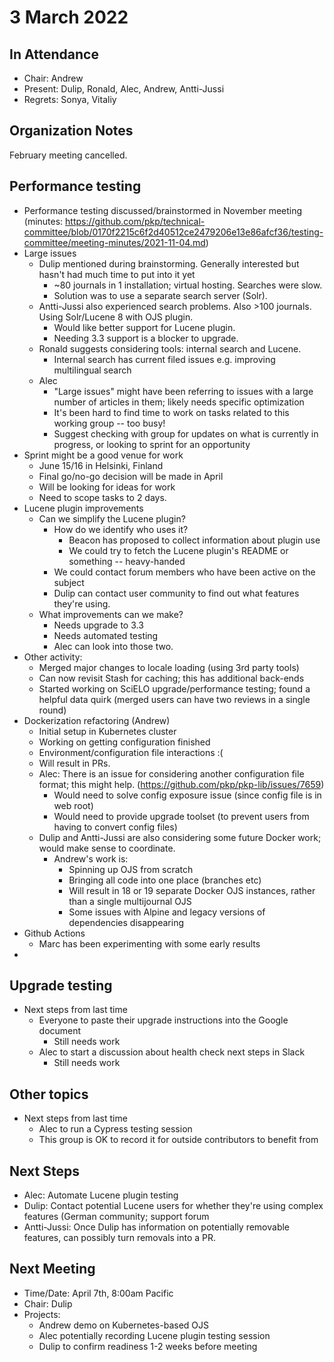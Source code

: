 # 3 March 2022

In Attendance
-------------

- Chair: Andrew
- Present: Dulip, Ronald, Alec, Andrew, Antti-Jussi
- Regrets: Sonya, Vitaliy

Organization Notes
-------------------
February meeting cancelled.

Performance testing
-------------------
- Performance testing discussed/brainstormed in November meeting (minutes: https://github.com/pkp/technical-committee/blob/0170f2215c6f2d40512ce2479206e13e86afcf36/testing-committee/meeting-minutes/2021-11-04.md)
- Large issues
    - Dulip mentioned during brainstorming. Generally interested but hasn't had much time to put into it yet
        - ~80 journals in 1 installation; virtual hosting. Searches were slow.
        - Solution was to use a separate search server (Solr).
    - Antti-Jussi also experienced search problems. Also >100 journals. Using Solr/Lucene 8 with OJS plugin.
        - Would like better support for Lucene plugin.
        - Needing 3.3 support is a blocker to upgrade.
    - Ronald suggests considering tools: internal search and Lucene.
        - Internal search has current filed issues e.g. improving multilingual search
    - Alec
        - "Large issues" might have been referring to issues with a large number of articles in them; likely needs specific optimization
        - It's been hard to find time to work on tasks related to this working group -- too busy!
        - Suggest checking with group for updates on what is currently in progress, or looking to sprint for an opportunity
- Sprint might be a good venue for work
    - June 15/16 in Helsinki, Finland
    - Final go/no-go decision will be made in April
    - Will be looking for ideas for work
    - Need to scope tasks to 2 days.
- Lucene plugin improvements
    - Can we simplify the Lucene plugin?
        - How do we identify who uses it?
            - Beacon has proposed to collect information about plugin use
            - We could try to fetch the Lucene plugin's README or something -- heavy-handed
        - We could contact forum members who have been active on the subject
        - Dulip can contact user community to find out what features they're using.
    - What improvements can we make?
        - Needs upgrade to 3.3
        - Needs automated testing
        - Alec can look into those two.
- Other activity:
    - Merged major changes to locale loading (using 3rd party tools)
    - Can now revisit Stash for caching; this has additional back-ends
    - Started working on SciELO upgrade/performance testing; found a helpful data quirk (merged users can have two reviews in a single round)
- Dockerization refactoring (Andrew)
    - Initial setup in Kubernetes cluster
    - Working on getting configuration finished
    - Environment/configuration file interactions :(
    - Will result in PRs.
    - Alec: There is an issue for considering another configuration file format; this might help. (https://github.com/pkp/pkp-lib/issues/7659)
        - Would need to solve config exposure issue (since config file is in web root)
        - Would need to provide upgrade toolset (to prevent users from having to convert config files)
    - Dulip and Antti-Jussi are also considering some future Docker work; would make sense to coordinate.
        - Andrew's work is:
            - Spinning up OJS from scratch
            - Bringing all code into one place (branches etc)
            - Will result in 18 or 19 separate Docker OJS instances, rather than a single multijournal OJS
            - Some issues with Alpine and legacy versions of dependencies disappearing
- Github Actions
    - Marc has been experimenting with some early results
- 

Upgrade testing
---------------
- Next steps from last time
    - Everyone to paste their upgrade instructions into the Google document
        - Still needs work
    - Alec to start a discussion about health check next steps in Slack
        - Still needs work

Other topics
------------
- Next steps from last time
    - Alec to run a Cypress testing session
    - This group is OK to record it for outside contributors to benefit from

Next Steps
----------
- Alec: Automate Lucene plugin testing
- Dulip: Contact potential Lucene users for whether they're using complex features (German community; support forum
- Antti-Jussi: Once Dulip has information on potentially removable features, can possibly turn removals into a PR.

Next Meeting
------------

- Time/Date: April 7th, 8:00am Pacific
- Chair: Dulip
- Projects:
    - Andrew demo on Kubernetes-based OJS
    - Alec potentially recording Lucene plugin testing session
    - Dulip to confirm readiness 1-2 weeks before meeting
